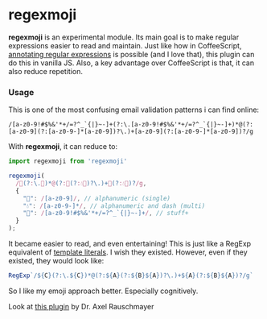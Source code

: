 # regexmoji
**regexmoji** is an experimental module. Its main goal is to make regular expressions easier to read and maintain. 
Just like how in CoffeeScript, [annotating regular expressions](http://coffeescript.org/#regexes) is possible (and I love that), this plugin can do this in vanilla JS. Also, a key advantage over CoffeeScript is that, it can also reduce repetition.

### Usage 
This is one of the most confusing email validation patterns i can find online:

```
/[a-z0-9!#$%&'*+/=?^_`{|}~-]+(?:\.[a-z0-9!#$%&'*+/=?^_`{|}~-]+)*@(?:[a-z0-9](?:[a-z0-9-]*[a-z0-9])?\.)+[a-z0-9](?:[a-z0-9-]*[a-z0-9])?/g
```

With **regexmoji**, it can reduce to:
```js
import regexmoji from 'regexmoji'

regexmoji(
  /💜(?:\.💜)*@(?:💚(?:💧💚)?\.)+💚(?:💧💚)?/g,
  {
    "💚": /[a-z0-9]/, // alphanumeric (single)
    "💧": /[a-z0-9-]*/, // alphanumeric and dash (multi)
    "💜": /[a-z0-9!#$%&'*+/=?^_`{|}~-]+/, // stuff+
  }
);
```

It became easier to read, and even entertaining! This is just like a RegExp equivalent of [template literals](https://developer.mozilla.org/en-US/docs/Web/JavaScript/Reference/Template_literals). I wish they existed. However, even if they existed, they would look like:
```js
RegExp`/${C}(?:\.${C})*@(?:${A}(?:${B}${A})?\.)+${A}(?:${B}${A})?/g`
```
So I like my emoji approach better. Especially cognitively.

Look at [this plugin](https://2ality.com/2017/07/re-template-tag.html) by Dr. Axel Rauschmayer
